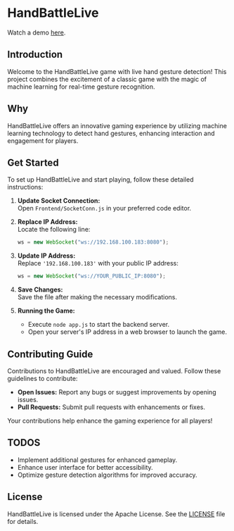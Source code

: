 # HandBattleLive

Watch a demo [here](https://www.linkedin.com/posts/devanmolsharma_webdev-ai-gesturerecognition-activity-7147444377047506944-0Y1S?utm_source=share&utm_medium=member_android).


## Introduction
Welcome to the HandBattleLive game with live hand gesture detection! This project combines the excitement of a classic game with the magic of machine learning for real-time gesture recognition.

## Why
HandBattleLive offers an innovative gaming experience by utilizing machine learning technology to detect hand gestures, enhancing interaction and engagement for players.

## Get Started
To set up HandBattleLive and start playing, follow these detailed instructions:

1. **Update Socket Connection:**  
   Open `Frontend/SocketConn.js` in your preferred code editor.

2. **Replace IP Address:**  
   Locate the following line:
   ```javascript
   ws = new WebSocket("ws://192.168.100.183:8080");
   ```

3. **Update IP Address:**  
   Replace `'192.168.100.183'` with your public IP address:
   ```javascript
   ws = new WebSocket("ws://YOUR_PUBLIC_IP:8080");
   ```

4. **Save Changes:**  
   Save the file after making the necessary modifications.

5. **Running the Game:**  
   - Execute `node app.js` to start the backend server.
   - Open your server's IP address in a web browser to launch the game.

## Contributing Guide
Contributions to HandBattleLive are encouraged and valued. Follow these guidelines to contribute:

- **Open Issues:** Report any bugs or suggest improvements by opening issues.
- **Pull Requests:** Submit pull requests with enhancements or fixes.

Your contributions help enhance the gaming experience for all players!

## TODOS
- Implement additional gestures for enhanced gameplay.
- Enhance user interface for better accessibility.
- Optimize gesture detection algorithms for improved accuracy.

## License
HandBattleLive is licensed under the Apache License. See the [LICENSE](link-to-license-file) file for details.
